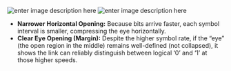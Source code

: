 ![enter image description here](https://media.cheggcdn.com/media/3da/3da3a0d3-57a4-43f3-9640-6b0a59f8ade0/phpllOfGb)
![enter image description here](https://i.imgur.com/11ul6wU.png)
-   **Narrower Horizontal Opening:** Because bits arrive faster, each symbol interval is smaller, compressing the eye horizontally.
-   **Clear Eye Opening (Margin):** Despite the higher symbol rate, if the “eye” (the open region in the middle) remains well-defined (not collapsed), it shows the link can reliably distinguish between logical ‘0’ and ‘1’ at those higher speeds.
<!--stackedit_data:
eyJoaXN0b3J5IjpbLTQ0MjM2MjIzNSwtMjA4ODc0NjYxMl19
-->